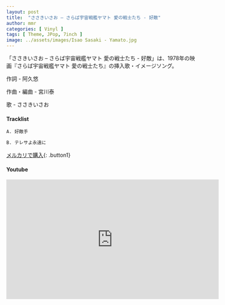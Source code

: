 ```yaml
---
layout: post
title:  "ささきいさお – さらば宇宙戦艦ヤマト 愛の戦士たち - 好敵"
author: mmr
categories: [ Vinyl ]
tags: [ Theme, JPop, 7inch ]
image: ../assets/images/Isao Sasaki - Yamato.jpg
---
```


「ささきいさお – さらば宇宙戦艦ヤマト 愛の戦士たち - 好敵」は、1978年の映画『さらば宇宙戦艦ヤマト 愛の戦士たち』の挿入歌・イメージソング。

作詞 - 阿久悠 

作曲・編曲 - 宮川泰 

 歌 - ささきいさお

#### Tracklist
```md
A. 好敵手

B. テレサよ永遠に
```

[メルカリで購入](https://jp.mercari.com/item/m54170309035?afid=6142608987){: .button1}

#### Youtube
<iframe width="560" height="315" src="https://www.youtube.com/embed/kEpoq39ezN8?si=8jBS81DdYfFoXR7V" title="YouTube video player" frameborder="0" allow="accelerometer; autoplay; clipboard-write; encrypted-media; gyroscope; picture-in-picture; web-share" referrerpolicy="strict-origin-when-cross-origin" allowfullscreen></iframe>